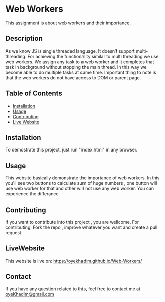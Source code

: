 # Web Workers

This assignment is about web workers and their importance.

## Description

As we know JS is single threaded language. It doesn’t support multi-threading. For achieving the functionality similar to multi threading we use web workers. We assign any task to a web worker and it completes that task in background without stopping the main thread. In this way we become able to do multiple tasks at same time. Important thing to note is that the web workers do not have access to DOM or parent page.

## Table of Contents

- [Installation](#installation)
- [Usage](#usage)
- [Contributing](#contributing)
- [Live Website](#LiveWebsite)

## Installation

To demostrate this project, just run "index.html" in any browser.

## Usage

This website basically demonstrate the importance of web workers. In this you'll see two buttons to calculate sum of huge numbers , one button will use web worker for that and other will not use any web worker. You can experience the differance.

## Contributing

If you want to contribute into this project , you are wellcome. For contributing, Fork the repo , improve whatever you want and create a pull request.

## LiveWebsite

This website is live on: https://oyekhadim.github.io/Web-Workers/

## Contact

If you have any question related to this, feel free to contact me at oyeKhadim@gmail.com
